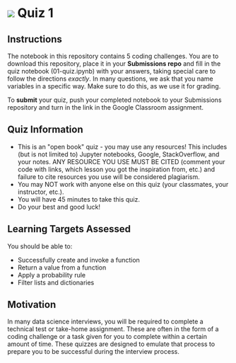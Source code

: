# ![](https://ga-dash.s3.amazonaws.com/production/assets/logo-9f88ae6c9c3871690e33280fcf557f33.png) Quiz 1  

## Instructions
The notebook in this repository contains 5 coding challenges. You are to download this repository, place it in your **Submissions repo** and fill in the quiz notebook (01-quiz.ipynb) with your answers, taking special care to follow the directions _exactly_. In many questions, we ask that you name variables in a specific way. Make sure to do this, as we use it for grading.

To **submit** your quiz, push your completed notebook to your Submissions repository and turn in the link in the Google Classroom assignment. 

## Quiz Information
- This is an "open book" quiz - you may use any resources! This includes (but is not limited to) Jupyter notebooks, Google, StackOverflow, and your notes. ANY RESOURCE YOU USE MUST BE CITED (comment your code with links, which lesson you got the inspiration from, etc.) and failure to cite resources you use will be considered plagiarism.
- You may NOT work with anyone else on this quiz (your classmates, your instructor, etc.).
- You will have 45 minutes to take this quiz.
- Do your best and good luck!

## Learning Targets Assessed
You should be able to:
- Successfully create and invoke a function
- Return a value from a function
- Apply a probability rule
- Filter lists and dictionaries

## Motivation
In many data science interviews, you will be required to complete a technical test or take-home assignment. These are often in the form of a coding challenge or a task given for you to complete within a certain amount of time. These quizzes are designed to emulate that process to prepare you to be successful during the interview process.
